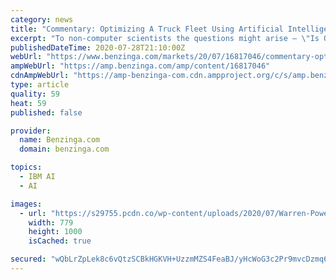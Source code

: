 ```yaml
---
category: news
title: "Commentary: Optimizing A Truck Fleet Using Artificial Intelligence"
excerpt: "To non-computer scientists the questions might arise – \"Is Optimal Dynamics' CORE.ai any different or better than IBM's Watson or Google DeepMind's AlphaGo? Can't those systems do the same thing ..."
publishedDateTime: 2020-07-28T21:10:00Z
webUrl: "https://www.benzinga.com/markets/20/07/16817046/commentary-optimizing-a-truck-fleet-using-artificial-intelligence"
ampWebUrl: "https://amp.benzinga.com/amp/content/16817046"
cdnAmpWebUrl: "https://amp-benzinga-com.cdn.ampproject.org/c/s/amp.benzinga.com/amp/content/16817046"
type: article
quality: 59
heat: 59
published: false

provider:
  name: Benzinga.com
  domain: benzinga.com

topics:
  - IBM AI
  - AI

images:
  - url: "https://s29755.pcdn.co/wp-content/uploads/2020/07/Warren-Powell-v2-2018-cropped.jpg"
    width: 779
    height: 1000
    isCached: true

secured: "wQbLrZpLek8c6vQtzSCBkHGKVH+UzzmMZS4FeaBJ/yHcWoG3c2Pr9mvcDzmq6Qb7WIO+QffLAvz0CsY56Jkt14W5QsYZ48dcav6pzdKZ/zzqggIs7bWwwuHoMmLm+igjJ4Q6IlBd1texxF5CiEV5pxsA2oJDEqShXN0kRqEM8u7zkABuWK8aHnechA9ff7cfaZautGmOryyS76P4PqKuEWwuIuKsTYK8HhjvDGpkwGQ644AKBgdoSMns6tFVsOtPewJzDHvYbIM2XZXGTu3zEWJXZbpCax9lEEFxpAHq7M4fBjBce0MqunRlRXFgcSgVlSg3XreWwC5iWsObQF/caw==;ONfyrxKmVAT5/S5t6YLSWg=="
---
```



